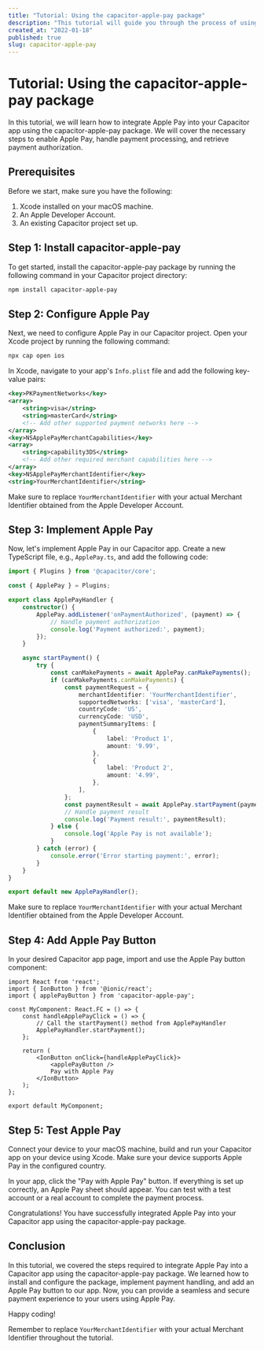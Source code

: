 ```yaml
---
title: "Tutorial: Using the capacitor-apple-pay package"
description: "This tutorial will guide you through the process of using the capacitor-apple-pay package to implement Apple Pay in your Capacitor app."
created_at: "2022-01-18"
published: true
slug: capacitor-apple-pay
---
```


# Tutorial: Using the capacitor-apple-pay package

In this tutorial, we will learn how to integrate Apple Pay into your Capacitor app using the capacitor-apple-pay package. We will cover the necessary steps to enable Apple Pay, handle payment processing, and retrieve payment authorization.

## Prerequisites

Before we start, make sure you have the following:

1. Xcode installed on your macOS machine.
2. An Apple Developer Account.
3. An existing Capacitor project set up.

## Step 1: Install capacitor-apple-pay

To get started, install the capacitor-apple-pay package by running the following command in your Capacitor project directory:

```bash
npm install capacitor-apple-pay
```

## Step 2: Configure Apple Pay

Next, we need to configure Apple Pay in our Capacitor project. Open your Xcode project by running the following command:

```bash
npx cap open ios
```

In Xcode, navigate to your app's `Info.plist` file and add the following key-value pairs:

```xml
<key>PKPaymentNetworks</key>
<array>
    <string>visa</string>
    <string>masterCard</string>
    <!-- Add other supported payment networks here -->
</array>
<key>NSApplePayMerchantCapabilities</key>
<array>
    <string>capability3DS</string>
    <!-- Add other required merchant capabilities here -->
</array>
<key>NSApplePayMerchantIdentifier</key>
<string>YourMerchantIdentifier</string>
```

Make sure to replace `YourMerchantIdentifier` with your actual Merchant Identifier obtained from the Apple Developer Account.

## Step 3: Implement Apple Pay

Now, let's implement Apple Pay in our Capacitor app. Create a new TypeScript file, e.g., `ApplePay.ts`, and add the following code:

```typescript
import { Plugins } from '@capacitor/core';

const { ApplePay } = Plugins;

export class ApplePayHandler {
    constructor() {
        ApplePay.addListener('onPaymentAuthorized', (payment) => {
            // Handle payment authorization
            console.log('Payment authorized:', payment);
        });
    }

    async startPayment() {
        try {
            const canMakePayments = await ApplePay.canMakePayments();
            if (canMakePayments.canMakePayments) {
                const paymentRequest = {
                    merchantIdentifier: 'YourMerchantIdentifier',
                    supportedNetworks: ['visa', 'masterCard'],
                    countryCode: 'US',
                    currencyCode: 'USD',
                    paymentSummaryItems: [
                        {
                            label: 'Product 1',
                            amount: '9.99',
                        },
                        {
                            label: 'Product 2',
                            amount: '4.99',
                        },
                    ],
                };
                const paymentResult = await ApplePay.startPayment(paymentRequest);
                // Handle payment result
                console.log('Payment result:', paymentResult);
            } else {
                console.log('Apple Pay is not available');
            }
        } catch (error) {
            console.error('Error starting payment:', error);
        }
    }
}

export default new ApplePayHandler();
```

Make sure to replace `YourMerchantIdentifier` with your actual Merchant Identifier obtained from the Apple Developer Account.

## Step 4: Add Apple Pay Button

In your desired Capacitor app page, import and use the Apple Pay button component:

```tsx
import React from 'react';
import { IonButton } from '@ionic/react';
import { applePayButton } from 'capacitor-apple-pay';

const MyComponent: React.FC = () => {
    const handleApplePayClick = () => {
        // Call the startPayment() method from ApplePayHandler
        ApplePayHandler.startPayment();
    };

    return (
        <IonButton onClick={handleApplePayClick}>
            <applePayButton />
            Pay with Apple Pay
        </IonButton>
    );
};

export default MyComponent;
```

## Step 5: Test Apple Pay

Connect your device to your macOS machine, build and run your Capacitor app on your device using Xcode. Make sure your device supports Apple Pay in the configured country.

In your app, click the "Pay with Apple Pay" button. If everything is set up correctly, an Apple Pay sheet should appear. You can test with a test account or a real account to complete the payment process.

Congratulations! You have successfully integrated Apple Pay into your Capacitor app using the capacitor-apple-pay package.

## Conclusion

In this tutorial, we covered the steps required to integrate Apple Pay into a Capacitor app using the capacitor-apple-pay package. We learned how to install and configure the package, implement payment handling, and add an Apple Pay button to our app. Now, you can provide a seamless and secure payment experience to your users using Apple Pay.

Happy coding!

Remember to replace `YourMerchantIdentifier` with your actual Merchant Identifier throughout the tutorial.